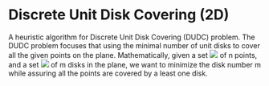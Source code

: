 # Discrete Unit Disk Covering (2D)
A heuristic algorithm for Discrete Unit Disk Covering (DUDC) problem.
The DUDC problem focuses that using the minimal number of unit disks to cover all the given points on the plane. Mathematically, given a set <img src="http://latex.codecogs.com/gif.latex?\mathfrak{P} = \{p_1,p_2,\dots,p_n\} " /> of n points, and a set <img src="http://latex.codecogs.com/gif.latex?\mathfrak{D} = \{d_1,d_2,\dots,d_m\} " /> of m disks in the plane, we want to minimize the disk number m while assuring all the points are covered by a least one disk. 
